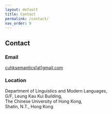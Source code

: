```yaml
---
layout: default
title: Contact
permalink: /contact/
nav_order: 9
---
```


## Contact

### Email
[cuhksemantics\[at\]gmail.com](mailto:cuhksemantics@gmail.com)

### Location
Department of Linguistics and Modern Languages, \
G/F, Leung Kau Kui Building, \
The Chinese University of Hong Kong, \
Shatin, N.T., Hong Kong
